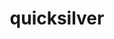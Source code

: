 ---
title: "quicksilver"
layout: cache
categories: [package, v0.18.1]
meta: {"versions": ["1.0"], "compilers": ["gcc@=7.3.1"], "oss": ["amzn2"], "platforms": ["linux"], "targets": ["aarch64", "graviton2", "x86_64_v3", "x86_64_v4"], "stacks": ["aws-ahug", "aws-ahug-aarch64", "root"], "num_specs": 4, "num_specs_by_stack": {"aws-ahug": 2, "root": 4, "aws-ahug-aarch64": 2}}
spec_details: [{"hash": "sznpjnejjsc5kipl7pfwoora7vzdl554", "compiler": "gcc@=7.3.1", "versions": ["1.0"], "os": "amzn2", "platform": "linux", "target": "x86_64_v4", "variants": ["+mpi", "+openmp"], "stacks": ["aws-ahug", "root"], "size": "-", "tarball": "https://binaries.spack.io/v0.18.1/build_cache/linux-amzn2-x86_64_v4/gcc-7.3.1/quicksilver-1.0/linux-amzn2-x86_64_v4-gcc-7.3.1-quicksilver-1.0-sznpjnejjsc5kipl7pfwoora7vzdl554.spack"}, {"hash": "mdbrz75o4v4wj7p4isjmqgb5pbieqkhv", "compiler": "gcc@=7.3.1", "versions": ["1.0"], "os": "amzn2", "platform": "linux", "target": "graviton2", "variants": ["+mpi", "+openmp"], "stacks": ["root", "aws-ahug-aarch64"], "size": "-", "tarball": "https://binaries.spack.io/v0.18.1/build_cache/linux-amzn2-graviton2/gcc-7.3.1/quicksilver-1.0/linux-amzn2-graviton2-gcc-7.3.1-quicksilver-1.0-mdbrz75o4v4wj7p4isjmqgb5pbieqkhv.spack"}, {"hash": "l75cvhywajfu6fic3arz6rsbcujzicad", "compiler": "gcc@=7.3.1", "versions": ["1.0"], "os": "amzn2", "platform": "linux", "target": "x86_64_v3", "variants": ["+mpi", "+openmp"], "stacks": ["aws-ahug", "root"], "size": "-", "tarball": "https://binaries.spack.io/v0.18.1/build_cache/linux-amzn2-x86_64_v3/gcc-7.3.1/quicksilver-1.0/linux-amzn2-x86_64_v3-gcc-7.3.1-quicksilver-1.0-l75cvhywajfu6fic3arz6rsbcujzicad.spack"}, {"hash": "k66wnaju5lcg5t2jf7b46b3dvjptd2gy", "compiler": "gcc@=7.3.1", "versions": ["1.0"], "os": "amzn2", "platform": "linux", "target": "aarch64", "variants": ["+mpi", "+openmp"], "stacks": ["root", "aws-ahug-aarch64"], "size": "-", "tarball": "https://binaries.spack.io/v0.18.1/build_cache/linux-amzn2-aarch64/gcc-7.3.1/quicksilver-1.0/linux-amzn2-aarch64-gcc-7.3.1-quicksilver-1.0-k66wnaju5lcg5t2jf7b46b3dvjptd2gy.spack"}]
---